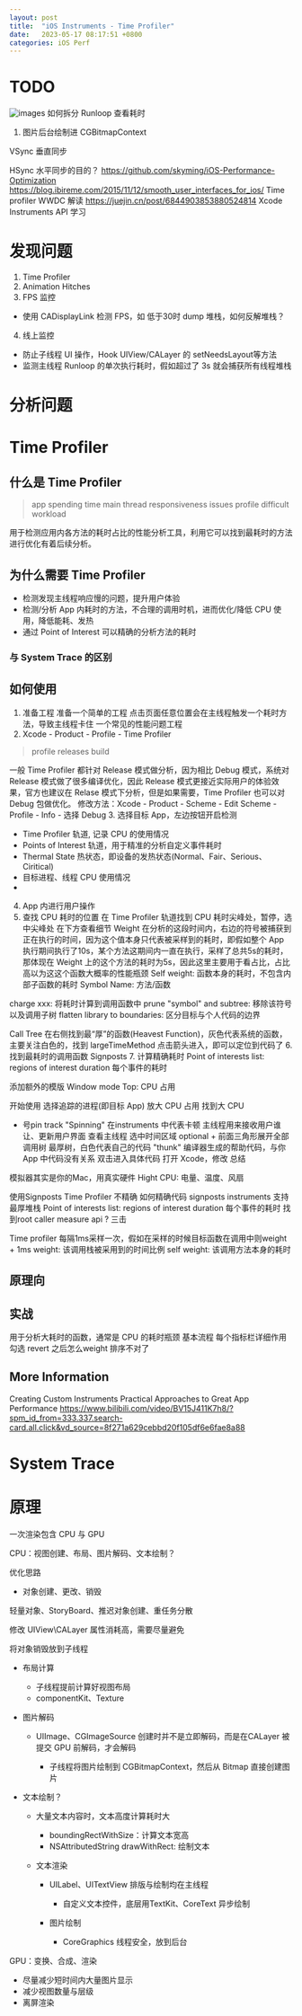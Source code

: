 ```yaml
---
layout: post
title:  "iOS Instruments - Time Profiler"
date:   2023-05-17 08:17:51 +0800
categories: iOS Perf
---
```


# TODO
![images](imgs/time_profiler_start.png)
如何拆分 Runloop 查看耗时

1.  图片后台绘制进 CGBitmapContext

VSync 垂直同步

HSync 水平同步的目的？
https://github.com/skyming/iOS-Performance-Optimization
<https://blog.ibireme.com/2015/11/12/smooth_user_interfaces_for_ios/>
Time profiler WWDC 解读 https://juejin.cn/post/6844903853880524814
Xcode Instruments API 学习
# 发现问题
1. Time Profiler
2. Animation Hitches
3. FPS 监控
- 使用 CADisplayLink 检测 FPS，如 低于30时 dump 堆栈，如何反解堆栈？
4. 线上监控
- 防止子线程 UI 操作，Hook UIView/CALayer 的 setNeedsLayout等方法
- 监测主线程 Runloop 的单次执行耗时，假如超过了 3s 就会捕获所有线程堆栈


# 分析问题

# Time Profiler
## 什么是 Time Profiler
> app spending time
> main thread responsiveness issues
> profile difficult workload

用于检测应用内各方法的耗时占比的性能分析工具，利用它可以找到最耗时的方法进行优化有着后续分析。

## 为什么需要 Time Profiler
- 检测发现主线程响应慢的问题，提升用户体验
- 检测/分析 App 内耗时的方法，不合理的调用时机，进而优化/降低 CPU 使用，降低能耗、发热 
- 通过 Point of Interest 可以精确的分析方法的耗时

### 与 System Trace 的区别

## 如何使用
1. 准备工程
准备一个简单的工程
点击页面任意位置会在主线程触发一个耗时方法，导致主线程卡住
一个常见的性能问题工程
2. Xcode - Product - Profile - Time Profiler
> profile releases build

一般 Time Profiler 都针对 Release 模式做分析，因为相比 Debug 模式，系统对 Release 模式做了很多编译优化，因此 Release 模式更接近实际用户的体验效果，官方也建议在 Relase 模式下分析，但是如果需要，Time Profiler 也可以对 Debug 包做优化。
修改方法：Xcode - Product - Scheme - Edit Scheme - Profile - Info - 选择 Debug
3. 选择目标 App，左边按钮开启检测
  - Time Profiler 轨道, 记录 CPU 的使用情况
  - Points of Interest 轨道，用于精准的分析自定义事件耗时
  - Thermal State 热状态，即设备的发热状态(Normal、Fair、Serious、Ciritical)
  - 目标进程、线程 CPU 使用情况
  - 
4. App 内进行用户操作
5. 查找 CPU 耗时的位置
在 Time Profiler 轨道找到 CPU 耗时尖峰处，暂停，选中尖峰处
在下方查看细节
Weight 在分析的这段时间内，右边的符号被捕获到正在执行的时间，因为这个值本身只代表被采样到的耗时，即假如整个 App 执行期间执行了10s，某个方法这期间内一直在执行，采样了总共5s的耗时，那体现在 Weight 上的这个方法的耗时为5s，因此这里主要用于看占比，占比高以为这这个函数大概率的性能瓶颈
Self weight: 函数本身的耗时，不包含内部子函数的耗时
Symbol Name: 方法/函数

charge xxx: 将耗时计算到调用函数中
prune "symbol" and subtree: 移除该符号以及调用子树
flatten library to boundaries: 区分目标与个人代码的边界

Call Tree
在右侧找到最“厚”的函数(Heavest Function)，灰色代表系统的函数，主要关注白色的，找到 largeTimeMethod
点击箭头进入，即可以定位到代码了
6. 找到最耗时的调用函数
Signposts
7. 计算精确耗时
Point of interests 
list: regions of interest
duration 每个事件的耗时

添加额外的模版
Window mode
Top: CPU 占用

开始使用
选择追踪的进程(即目标 App)
放大
CPU 占用
找到大 CPU
+ 号pin track
"Spinning" 在instruments 中代表卡顿
主线程用来接收用户谁让、更新用户界面
查看主线程
选中时间区域
optional + 前面三角形展开全部调用树
最厚树，白色代表自己的代码
"thunk" 编译器生成的帮助代码，与你App 中代码没有关系
双击进入具体代码
打开 Xcode，修改
总结

模拟器其实是你的Mac，用真实硬件
Hight CPU: 电量、温度、风扇

使用Signposts
Time Profiler 不精确
如何精确代码
signposts
instruments 支持
最厚堆栈
Point of interests 
list: regions of interest
duration 每个事件的耗时
找到root caller
measure api ?
三击



Time profiler 每隔1ms采样一次，假如在采样的时候目标函数在调用中则weight + 1ms
weight: 该调用栈被采用到的时间比例
self weight: 该调用方法本身的耗时

## 原理向
## 实战
用于分析大耗时的函数，通常是 CPU 的耗时瓶颈
基本流程
每个指标栏详细作用
勾选 revert 之后怎么weight 排序不对了


## More Information
Creating Custom Instruments
Practical Approaches to Great App Performance
https://www.bilibili.com/video/BV15J411K7h8/?spm_id_from=333.337.search-card.all.click&vd_source=8f271a629cebbd20f105df6e6fae8a88

# System Trace

# 原理
一次渲染包含 CPU 与 GPU

CPU：视图创建、布局、图片解码、文本绘制？

优化思路

*   对象创建、更改、销毁

轻量对象、StoryBoard、推迟对象创建、重任务分散

修改 UIView\CALayer 属性消耗高，需要尽量避免

将对象销毁放到子线程

*   布局计算

    *   子线程提前计算好视图布局
    *   componentKit、Texture
*   图片解码

    *   UIImage、CGImageSource 创建时并不是立即解码，而是在CALayer 被提交 GPU 前解码，才会解码

        *   子线程将图片绘制到 CGBitmapContext，然后从 Bitmap 直接创建图片
*   文本绘制？

    *   大量文本内容时，文本高度计算耗时大

        *   boundingRectWithSize：计算文本宽高
        *   NSAttributedString drawWithRect: 绘制文本
    *   文本渲染

        *   UILabel、UITextView 排版与绘制均在主线程

            *   自定义文本控件，底层用TextKit、CoreText 异步绘制
        *   图片绘制

            *   CoreGraphics 线程安全，放到后台

&#x20;GPU：变换、合成、渲染

*   尽量减少短时间内大量图片显示
*   减少视图数量与层级
*   离屏渲染




